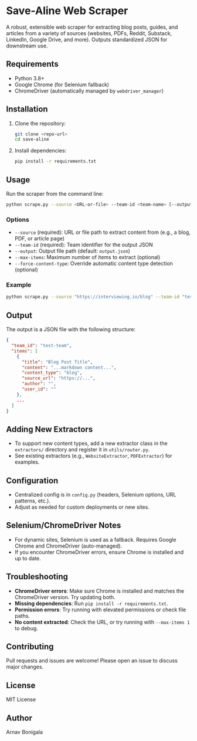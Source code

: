 # Save-Aline Web Scraper

A robust, extensible web scraper for extracting blog posts, guides, and articles from a variety of sources (websites, PDFs, Reddit, Substack, LinkedIn, Google Drive, and more). Outputs standardized JSON for downstream use.

## Requirements
- Python 3.8+
- Google Chrome (for Selenium fallback)
- ChromeDriver (automatically managed by `webdriver_manager`)

## Installation
1. Clone the repository:
   ```bash
   git clone <repo-url>
   cd save-aline
   ```
2. Install dependencies:
   ```bash
   pip install -r requirements.txt
   ```

## Usage
Run the scraper from the command line:

```bash
python scrape.py --source <URL-or-file> --team-id <team-name> [--output <output.json>] [--max-items N] [--force-content-type <type>]
```

### Options
- `--source` (required): URL or file path to extract content from (e.g., a blog, PDF, or article page)
- `--team-id` (required): Team identifier for the output JSON
- `--output`: Output file path (default: `output.json`)
- `--max-items`: Maximum number of items to extract (optional)
- `--force-content-type`: Override automatic content type detection (optional)

### Example
```bash
python scrape.py --source "https://interviewing.io/blog" --team-id "test-team" --output "output.json" --max-items 5
```

## Output
The output is a JSON file with the following structure:
```json
{
  "team_id": "test-team",
  "items": [
    {
      "title": "Blog Post Title",
      "content": "...markdown content...",
      "content_type": "blog",
      "source_url": "https://...",
      "author": "",
      "user_id": ""
    },
    ...
  ]
}
```

## Adding New Extractors
- To support new content types, add a new extractor class in the `extractors/` directory and register it in `utils/router.py`.
- See existing extractors (e.g., `WebsiteExtractor`, `PDFExtractor`) for examples.

## Configuration
- Centralized config is in `config.py` (headers, Selenium options, URL patterns, etc.).
- Adjust as needed for custom deployments or new sites.

## Selenium/ChromeDriver Notes
- For dynamic sites, Selenium is used as a fallback. Requires Google Chrome and ChromeDriver (auto-managed).
- If you encounter ChromeDriver errors, ensure Chrome is installed and up to date.

## Troubleshooting
- **ChromeDriver errors**: Make sure Chrome is installed and matches the ChromeDriver version. Try updating both.
- **Missing dependencies**: Run `pip install -r requirements.txt`.
- **Permission errors**: Try running with elevated permissions or check file paths.
- **No content extracted**: Check the URL, or try running with `--max-items 1` to debug.

## Contributing
Pull requests and issues are welcome! Please open an issue to discuss major changes.

## License
MIT License

## Author
Arnav Bonigala